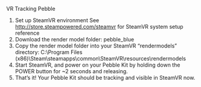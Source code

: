 VR Tracking Pebble
1. Set up SteamVR environment
  See http://store.steampowered.com/steamvr
  for SteamVR system setup reference
2. Download the render model folder: pebble_blue
3. Copy the render model folder into your SteamVR “rendermodels” directory:
  C:\Program Files (x86)\Steam\steamapps\common\SteamVR\resources\rendermodels
4. Start SteamVR, and power on your Pebble Kit by holding down the POWER button for ~2
seconds and releasing.
5. That’s it! Your Pebble Kit should be tracking and visible in SteamVR now.
